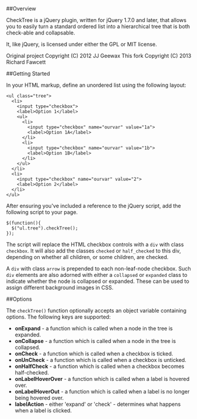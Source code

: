 ##Overview

CheckTree is a jQuery plugin, written for jQuery 1.7.0 and later, that allows you to
easily turn a standard ordered list into a hierarchical tree that is both check-able
and collapsable.

It, like jQuery, is licensed under either the GPL or MIT license.

Original project Copyright (C) 2012 JJ Geewax
This fork Copyright (C) 2013 Richard Fawcett

##Getting Started

In your HTML markup, define an unordered list using the following layout:

    <ul class="tree">
      <li>
        <input type="checkbox">
        <label>Option 1</label>
        <ul>
          <li>
            <input type="checkbox" name="ourvar" value="1a">
            <label>Option 1A</label>
          </li>
          <li>
            <input type="checkbox" name="ourvar" value="1b">
            <label>Option 1B</label>
          </li>
        </ul>
      </li>
      <li>
        <input type="checkbox" name="ourvar" value="2">
        <label>Option 2</label>
      </li>
    </ul>

After ensuring you've included a reference to the jQuery script, add the following script
to your page.

    $(function(){
      $("ul.tree").checkTree();
    });

The script will replace the HTML checkbox controls with a `div` with class `checkbox`. It will
also add the classes `checked` or `half_checked` to this div, depending on whether all children,
or some children, are checked.

A `div` with class `arrow` is prepended to each non-leaf-node checkbox. Such `div` elements are
also adorned with either a `collapsed` or `expanded` class to indicate whether the node is
collapsed or expanded.  These can be used to assign different background images in CSS.

##Options

The `checkTree()` function optionally accepts an object variable containing options. The
following keys are supported:

* __onExpand__ - a function which is called when a node in the tree is expanded.
* __onCollapse__ - a function which is called when a node in the tree is collapsed.
* __onCheck__ - a function which is called when a checkbox is ticked.
* __onUnCheck__ - a function which is called when a checkbox is unticked.
* __onHalfCheck__ - a function which is called when a checkbox becomes half-checked.
* __onLabelHoverOver__ - a function which is called when a label is hovered over.
* __onLabelHoverOut__ - a function which is called when a label is no longer being hovered over.
* __labelAction__ - either 'expand' or 'check' - determines what happens when a label is clicked.

